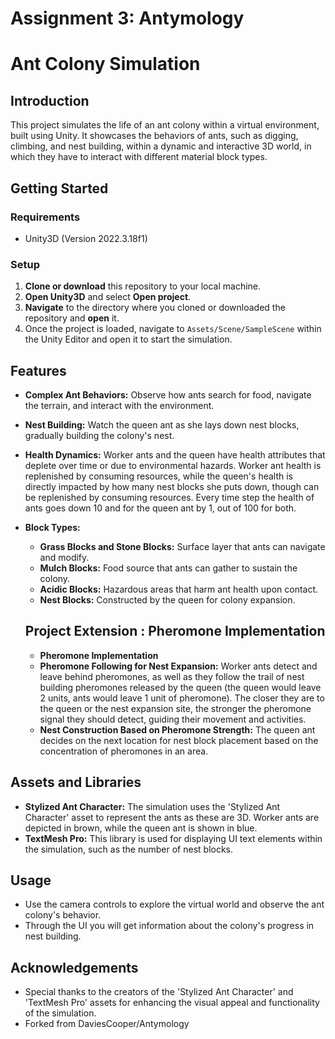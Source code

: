 # Assignment 3: Antymology

# Ant Colony Simulation

## Introduction
This project simulates the life of an ant colony within a virtual environment, built using Unity. It showcases the behaviors of ants, such as digging, climbing, and nest building, within a dynamic and interactive 3D world, in which they have to interact with different material block types.

## Getting Started

### Requirements
- Unity3D (Version  2022.3.18f1)

### Setup
1. **Clone or download** this repository to your local machine.
2. **Open Unity3D** and select **Open project**.
3. **Navigate** to the directory where you cloned or downloaded the repository and **open** it.
4. Once the project is loaded, navigate to `Assets/Scene/SampleScene` within the Unity Editor and open it to start the simulation.

## Features
- **Complex Ant Behaviors:** Observe how ants search for food, navigate the terrain, and interact with the environment.
- **Nest Building:** Watch the queen ant as she lays down nest blocks, gradually building the colony's nest.
- **Health Dynamics:** Worker ants and the queen have health attributes that deplete over time or due to environmental hazards. Worker ant health is replenished by consuming resources, while the queen's health is directly impacted by how many nest blocks she puts down, though can be replenished by consuming resources. Every time step the health of ants goes down 10 and for the queen ant by 1, out of 100 for both.
- **Block Types:**
  - **Grass Blocks and Stone Blocks:** Surface layer that ants can navigate and modify.
  - **Mulch Blocks:** Food source that ants can gather to sustain the colony.
  - **Acidic Blocks:** Hazardous areas that harm ant health upon contact.
  - **Nest Blocks:** Constructed by the queen for colony expansion.

  ## Project Extension : Pheromone Implementation
  - **Pheromone Implementation**
  - **Pheromone Following for Nest Expansion:** Worker ants detect and leave behind pheromones, as well as they follow the trail of nest building pheromones released by the queen (the queen would leave 2 units, ants would leave 1 unit of pheromone). The closer they are to the queen or the nest expansion site, the stronger the pheromone signal they should detect, guiding their movement and activities.
  - **Nest Construction Based on Pheromone Strength:** The queen ant decides on the next location for nest block placement based on the concentration of pheromones in an area.

## Assets and Libraries
- **Stylized Ant Character:** The simulation uses the 'Stylized Ant Character' asset to represent the ants as these are 3D. Worker ants are depicted in brown, while the queen ant is shown in blue.
- **TextMesh Pro:** This library is used for displaying UI text elements within the simulation, such as the number of nest blocks.

## Usage
- Use the camera controls to explore the virtual world and observe the ant colony's behavior.
- Through the UI you will get information about the colony's progress in nest building.

## Acknowledgements
- Special thanks to the creators of the 'Stylized Ant Character' and 'TextMesh Pro' assets for enhancing the visual appeal and functionality of the simulation.
- Forked from DaviesCooper/Antymology